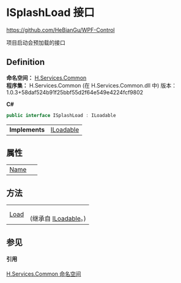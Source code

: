 # ISplashLoad 接口
https://github.com/HeBianGu/WPF-Control

项目启动会预加载的接口



## Definition
**命名空间：** <a href="b9cdd84f-6623-a51a-f53b-465103ced202">H.Services.Common</a>  
**程序集：** H.Services.Common (在 H.Services.Common.dll 中) 版本：1.0.3+58daf524b91f25bbf55d2f64e549e4224fcf9802

**C#**
``` C#
public interface ISplashLoad : ILoadable
```

<table><tr><td><strong>Implements</strong></td><td><a href="fe4e7996-30a2-ccbf-c9bd-c591eee0d01c">ILoadable</a></td></tr>
</table>



## 属性
<table>
<tr>
<td><a href="0db8fede-529c-3c1d-7bba-cea37d1133d6">Name</a></td>
<td> </td></tr>
</table>

## 方法
<table>
<tr>
<td><a href="0345f632-56c8-2ec7-1873-87985b5ce519">Load</a></td>
<td><br />(继承自 <a href="fe4e7996-30a2-ccbf-c9bd-c591eee0d01c">ILoadable</a>。)</td></tr>
</table>

## 参见


#### 引用
<a href="b9cdd84f-6623-a51a-f53b-465103ced202">H.Services.Common 命名空间</a>  
